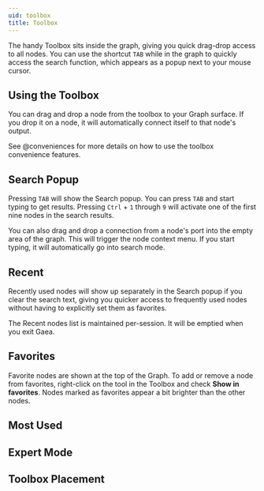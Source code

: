 ```yaml
---
uid: toolbox
title: Toolbox
---
```


The handy Toolbox sits inside the graph, giving you quick drag-drop access to all nodes. You can use the shortcut `TAB` while in the graph to quickly access the search function, which appears as a popup next to your mouse cursor.

## Using the Toolbox
You can drag and drop a node from the toolbox to your Graph surface. If you drop it on a node, it will automatically connect itself to that node's output.

See @conveniences for more details on how to use the toolbox convenience features.

## Search Popup

Pressing `TAB` will show the Search popup. You can press `TAB` and start typing to get results. Pressing `Ctrl` + `1` through `9` will activate one of the first nine nodes in the search results.

You can also drag and drop a connection from a node's port into the empty area of the graph. This will trigger the node context menu. If you start typing, it will automatically go into search mode.

## Recent

Recently used nodes will show up separately in the Search popup if you clear the search text, giving you quicker access to frequently used nodes without having to explicitly set them as favorites.

The Recent nodes list is maintained per-session. It will be emptied when you exit Gaea.

## Favorites

Favorite nodes are shown at the top of the Graph. To add or remove a node from favorites, right-click on the tool in the Toolbox and check **Show in favorites**. Nodes marked as favorites appear a bit brighter than the other nodes.

## Most Used

## Expert Mode

## Toolbox Placement